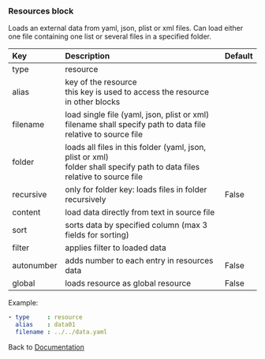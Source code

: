 ### <a name="manual"></a> Resources block

Loads an external data from yaml, json, plist or xml files. Can load
either one file containing one list or several files in a specified folder.


| Key       |      Description      | Default |
|:----------|:--------------------- |:-------------- |
| type      |  resource                |  
| alias     |  key of the resource<br/> this key is used to access the resource in other blocks     |
| filename  |  load single file (yaml, json, plist or xml)<br/> filename shall specify path to data file relative to source file  |
| folder    |  loads all files in this folder (yaml, json, plist or xml)<br/> folder shall specify path to data files relative to source file         |
| recursive |  only for folder key: loads files in folder recursively             | False |
| content   |  load data directly from text in source file        |
| sort      |  sorts data by specified column (max 3 fields for sorting)              |
| filter    |  applies filter to loaded data            |
| autonumber    |  adds number to each entry in resources data           | False |
| global    |  loads resource as global resource           | False |


Example:
```YAML
- type     : resource
  alias    : data01
  filename : ../../data.yaml

```

Back to [Documentation](../../../doc/block_types.md#top)

